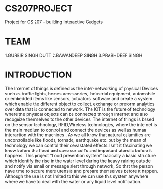 # CS207PROJECT
Project for CS 207 - building Interactive Gadgets

# TEAM
1.GURBIR SINGH DUTT
2.BAWANDEEP SINGH
3.PRABHDEEP SINGH

# INTRODUCTION
The Internet of things is defined as the inter-networking of physical Devices such as traffic lights, homes accessories, Industrial equipment, automobile or embedded items like sensors, actuators, software and create a system which enable the different object to collect, exchange or preform analytics over data that is connected to network. The IOT is the future of technology where the physical objects can be connected through internet and also recognize themselves to the other devices. The internet of things is based on the sensor technology, RFID,Wireless technologies, where the internet is the main medium to control and connect the devices as well as human interaction with the machines . As we all know that natural calamities are uncontrollable like floods, tornado, earthquake etc. but by the mean of technology we can control their devastated effects. Isn’t it fascinating we know before the flood and save our self’s and important utensils before it happens. This project “flood prevention system” basically a basic structure which identify the rise in the water level during the heavy raining outside and notify via email or message alert through network, So that the person have time to secure there utensils and prepare themselves before it happen. Although the use is not limited to this we can use this system anywhere where we have to deal with the water or any liquid level notification.
